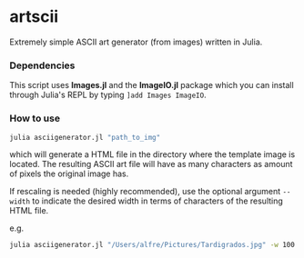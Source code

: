 # artscii
Extremely simple ASCII art generator (from images) written in Julia.


### Dependencies
This script uses **Images.jl** and the **ImageIO.jl** package which you can
install through Julia's REPL by typing `]add Images ImageIO`.


### How to use

```bash
julia asciigenerator.jl "path_to_img"
```

which will generate a HTML file in the directory where the template image is
located. The resulting ASCII art file will have as many characters as amount of
pixels the original image has.

If rescaling is needed (highly recommended), use the optional argument `--width`
to indicate the desired width in terms of characters of the resulting HTML
file.

e.g.
```bash
julia asciigenerator.jl "/Users/alfre/Pictures/Tardigrados.jpg" -w 100
```
